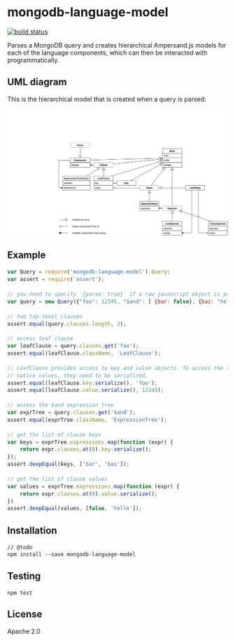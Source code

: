 # mongodb-language-model

[![build status](https://secure.travis-ci.org/mongodb-js/mongodb-language-model.png)](http://travis-ci.org/mongodb-js/mongodb-language-model)

Parses a MongoDB query and creates hierarchical Ampersand.js models for each of the language components, which can then be interacted with programmatically. 

## UML diagram

This is the hierarchical model that is created when a query is parsed:

![](./docs/query_language_uml.png)

## Example

```javascript
var Query = require('mongodb-language-model').Query;
var assert = require('assert');

// you need to specify `{parse: true}` if a raw javascript object is provided
var query = new Query({"foo": 12345, "$and": [ {bar: false}, {baz: "hello"} ] }, {parse: true});

// two top-level clauses
assert.equal(query.clauses.length, 2);

// access leaf clause
var leafClause = query.clauses.get('foo');
assert.equal(leafClause.className, 'LeafClause');

// LeafClause provides access to key and value objects. To access the their 
// native values, they need to be serialized.
assert.equal(leafClause.key.serialize(), 'foo');
assert.equal(leafClause.value.serialize(), 12345);

// access the $and expression tree
var exprTree = query.clauses.get('$and');
assert.equal(exprTree.className, 'ExpressionTree');

// get the list of clause keys
var keys = exprTree.expressions.map(function (expr) {
    return expr.clauses.at(0).key.serialize();
});
assert.deepEqual(keys, ['bar', 'baz']);

// get the list of clause values
var values = exprTree.expressions.map(function (expr) {
    return expr.clauses.at(0).value.serialize();
})
assert.deepEqual(values, [false, 'hello']);
```

## Installation

```
// @todo
npm install --save mongodb-language-model
```

## Testing

```
npm test
```

## License

Apache 2.0

